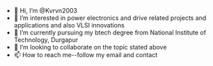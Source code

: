 - 👋 Hi, I’m @Kvrvn2003
- 👀 I’m interested in power electronics and drive related projects and applications and also VLSI innovations 
- 🌱 I’m currently pursuing my btech degree from National Institute of Technology, Durgapur
- 💞️ I’m looking to collaborate on the topic stated above 
- 📫 How to reach me--follow my email and contact

<!---
Kvrvn2003/Kvrvn2003 is a ✨ special ✨ repository because its `README.md` (this file) appears on your GitHub profile.
You can click the Preview link to take a look at your changes.
--->
